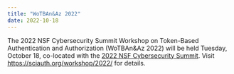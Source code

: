 ```yaml
---
title: "WoTBAn&Az 2022"
date: 2022-10-18
---
```


The 2022 NSF Cybersecurity Summit Workshop on Token-Based Authentication and Authorization (WoTBAn&Az 2022) will be held Tuesday, October 18, co-located with the [2022 NSF Cybersecurity Summit](https://www.trustedci.org/2022-cybersecurity-summit). Visit <https://sciauth.org/workshop/2022/> for details.

